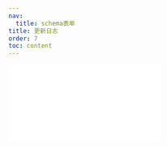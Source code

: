 ```yaml
---
nav:
  title: schema表单
title: 更新日志
order: 7
toc: content
---
```


<embed src="../../packages/form/CHANGELOG.md"></embed>
